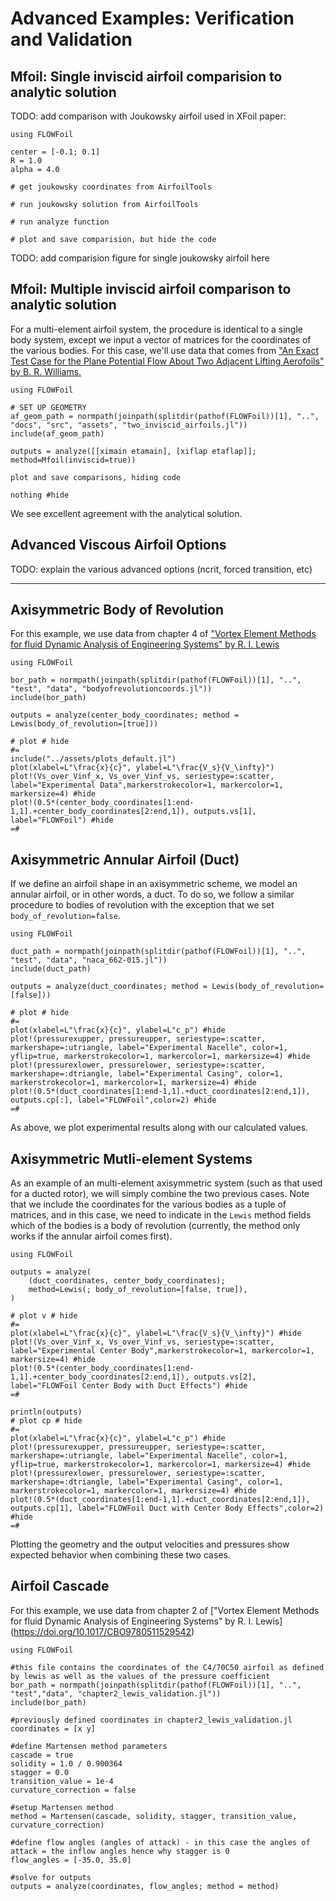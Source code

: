 # Advanced Examples: Verification and Validation

## Mfoil: Single inviscid airfoil comparision to analytic solution

TODO: add comparison with Joukowsky airfoil used in XFoil paper:
```@example Joukowsky
using FLOWFoil

center = [-0.1; 0.1]
R = 1.0
alpha = 4.0

# get joukowsky coordinates from AirfoilTools

# run joukowsky solution from AirfoilTools

# run analyze function

# plot and save comparision, but hide the code
```

TODO: add comparision figure for single joukowsky airfoil here

## Mfoil: Multiple inviscid airfoil comparison to analytic solution

For a multi-element airfoil system, the procedure is identical to a single body system, except we input a vector of matrices for the coordinates of the various bodies.
For this case, we'll use data that comes from ["An Exact Test Case for the Plane Potential Flow About Two Adjacent Lifting Aerofoils" by B. R. Williams.](https://reports.aerade.cranfield.ac.uk/handle/1826.2/2993)

```@Mfoil
using FLOWFoil

# SET UP GEOMETRY
af_geom_path = normpath(joinpath(splitdir(pathof(FLOWFoil))[1], "..", "docs", "src", "assets", "two_inviscid_airfoils.jl"))
include(af_geom_path)

outputs = analyze([[ximain etamain], [xiflap etaflap]]; method=Mfoil(inviscid=true))

plot and save comparisons, hiding code

nothing #hide
```

We see excellent agreement with the analytical solution.


## Advanced Viscous Airfoil Options

TODO: explain the various advanced options (ncrit, forced transition, etc)

---

## Axisymmetric Body of Revolution

For this example, we use data from chapter 4 of ["Vortex Element Methods for fluid Dynamic Analysis of Engineering Systems" by  R. I. Lewis](https://doi.org/10.1017/CBO9780511529542)

```@example axisym
using FLOWFoil

bor_path = normpath(joinpath(splitdir(pathof(FLOWFoil))[1], "..", "test", "data", "bodyofrevolutioncoords.jl"))
include(bor_path)

outputs = analyze(center_body_coordinates; method = Lewis(body_of_revolution=[true]))

# plot # hide
#=
include("../assets/plots_default.jl")
plot(xlabel=L"\frac{x}{c}", ylabel=L"\frac{V_s}{V_\infty}")
plot!(Vs_over_Vinf_x, Vs_over_Vinf_vs, seriestype=:scatter, label="Experimental Data",markerstrokecolor=1, markercolor=1, markersize=4) #hide
plot!(0.5*(center_body_coordinates[1:end-1,1].+center_body_coordinates[2:end,1]), outputs.vs[1], label="FLOWFoil") #hide
=#
```


## Axisymmetric Annular Airfoil (Duct)

If we define an airfoil shape in an axisymmetric scheme, we model an annular airfoil, or in other words, a duct.  To do so, we follow a similar procedure to bodies of revolution with the exception that we set `body_of_revolution=false`.

```@example axisym
using FLOWFoil

duct_path = normpath(joinpath(splitdir(pathof(FLOWFoil))[1], "..", "test", "data", "naca_662-015.jl"))
include(duct_path)

outputs = analyze(duct_coordinates; method = Lewis(body_of_revolution=[false]))

# plot # hide
#=
plot(xlabel=L"\frac{x}{c}", ylabel=L"c_p") #hide
plot!(pressurexupper, pressureupper, seriestype=:scatter, markershape=:utriangle, label="Experimental Nacelle", color=1, yflip=true, markerstrokecolor=1, markercolor=1, markersize=4) #hide
plot!(pressurexlower, pressurelower, seriestype=:scatter, markershape=:dtriangle, label="Experimental Casing", color=1, markerstrokecolor=1, markercolor=1, markersize=4) #hide
plot!(0.5*(duct_coordinates[1:end-1,1].+duct_coordinates[2:end,1]), outputs.cp[:], label="FLOWFoil",color=2) #hide
=#
```

As above, we plot experimental results along with our calculated values.


## Axisymmetric Mutli-element Systems

As an example of an multi-element axisymmetric system (such as that used for a ducted rotor), we will simply combine the two previous cases.
Note that we include the coordinates for the various bodies as a tuple of matrices, and in this case, we need to indicate in the `Lewis` method fields which of the bodies is a body of revolution (currently, the method only works if the annular airfoil comes first).

```@example axisym
using FLOWFoil

outputs = analyze(
    (duct_coordinates, center_body_coordinates);
    method=Lewis(; body_of_revolution=[false, true]),
)

# plot v # hide
#=
plot(xlabel=L"\frac{x}{c}", ylabel=L"\frac{V_s}{V_\infty}") #hide
plot!(Vs_over_Vinf_x, Vs_over_Vinf_vs, seriestype=:scatter, label="Experimental Center Body",markerstrokecolor=1, markercolor=1, markersize=4) #hide
plot!(0.5*(center_body_coordinates[1:end-1,1].+center_body_coordinates[2:end,1]), outputs.vs[2], label="FLOWFoil Center Body with Duct Effects") #hide
=#
```

```@example axisym
println(outputs)
# plot cp # hide
#=
plot(xlabel=L"\frac{x}{c}", ylabel=L"c_p") #hide
plot!(pressurexupper, pressureupper, seriestype=:scatter, markershape=:utriangle, label="Experimental Nacelle", color=1, yflip=true, markerstrokecolor=1, markercolor=1, markersize=4) #hide
plot!(pressurexlower, pressurelower, seriestype=:scatter, markershape=:dtriangle, label="Experimental Casing", color=1, markerstrokecolor=1, markercolor=1, markersize=4) #hide
plot!(0.5*(duct_coordinates[1:end-1,1].+duct_coordinates[2:end,1]), outputs.cp[1], label="FLOWFoil Duct with Center Body Effects",color=2) #hide
=#
```

Plotting the geometry and the output velocities and pressures show expected behavior when combining these two cases.

## Airfoil Cascade

For this example, we use data from chapter 2 of ["Vortex Element Methods for fluid Dynamic Analysis of Engineering Systems" by  R. I. Lewis] (https://doi.org/10.1017/CBO9780511529542)

```@example cascade
using FLOWFoil

#this file contains the coordinates of the C4/70C50 airfoil as defined by lewis as well as the values of the pressure coefficient
bor_path = normpath(joinpath(splitdir(pathof(FLOWFoil))[1], "..", "test","data", "chapter2_lewis_validation.jl"))
include(bor_path)

#previously defined coordinates in chapter2_lewis_validation.jl
coordinates = [x y]

#define Martensen method parameters
cascade = true
solidity = 1.0 / 0.900364
stagger = 0.0
transition_value = 1e-4
curvature_correction = false

#setup Martensen method
method = Martensen(cascade, solidity, stagger, transition_value, curvature_correction)

#define flow angles (angles of attack) - in this case the angles of attack = the inflow angles hence why stagger is 0
flow_angles = [-35.0, 35.0]

#solve for outputs
outputs = analyze(coordinates, flow_angles; method = method)
```
